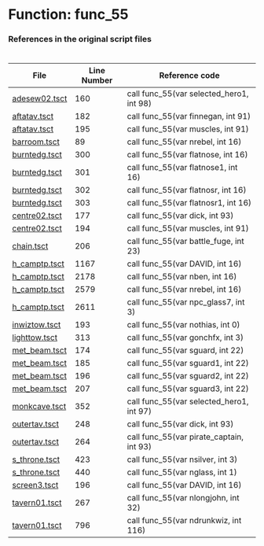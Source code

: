 # Function: func_55
### References in the original script files

#

| File | Line Number | Reference code |
| --- | --- | --- |
| [adesew02.tsct](../../../out/adesew02.tsct#L160) | 160 | call func_55(var selected_hero1, int 98) |
| [aftatav.tsct](../../../out/aftatav.tsct#L182) | 182 | call func_55(var finnegan, int 91) |
| [aftatav.tsct](../../../out/aftatav.tsct#L195) | 195 | call func_55(var muscles, int 91) |
| [barroom.tsct](../../../out/barroom.tsct#L89) | 89 | call func_55(var nrebel, int 16) |
| [burntedg.tsct](../../../out/burntedg.tsct#L300) | 300 | call func_55(var flatnose, int 16) |
| [burntedg.tsct](../../../out/burntedg.tsct#L301) | 301 | call func_55(var flatnose1, int 16) |
| [burntedg.tsct](../../../out/burntedg.tsct#L302) | 302 | call func_55(var flatnosr, int 16) |
| [burntedg.tsct](../../../out/burntedg.tsct#L303) | 303 | call func_55(var flatnosr1, int 16) |
| [centre02.tsct](../../../out/centre02.tsct#L177) | 177 | call func_55(var dick, int 93) |
| [centre02.tsct](../../../out/centre02.tsct#L194) | 194 | call func_55(var muscles, int 91) |
| [chain.tsct](../../../out/chain.tsct#L206) | 206 | call func_55(var battle_fuge, int 23) |
| [h_camptp.tsct](../../../out/h_camptp.tsct#L1167) | 1167 | call func_55(var DAVID, int 16) |
| [h_camptp.tsct](../../../out/h_camptp.tsct#L2178) | 2178 | call func_55(var nben, int 16) |
| [h_camptp.tsct](../../../out/h_camptp.tsct#L2579) | 2579 | call func_55(var nrebel, int 16) |
| [h_camptp.tsct](../../../out/h_camptp.tsct#L2611) | 2611 | call func_55(var npc_glass7, int 3) |
| [inwiztow.tsct](../../../out/inwiztow.tsct#L193) | 193 | call func_55(var nothias, int 0) |
| [lighttow.tsct](../../../out/lighttow.tsct#L313) | 313 | call func_55(var gonchfx, int 3) |
| [met_beam.tsct](../../../out/met_beam.tsct#L174) | 174 | call func_55(var sguard, int 22) |
| [met_beam.tsct](../../../out/met_beam.tsct#L185) | 185 | call func_55(var sguard1, int 22) |
| [met_beam.tsct](../../../out/met_beam.tsct#L196) | 196 | call func_55(var sguard2, int 22) |
| [met_beam.tsct](../../../out/met_beam.tsct#L207) | 207 | call func_55(var sguard3, int 22) |
| [monkcave.tsct](../../../out/monkcave.tsct#L352) | 352 | call func_55(var selected_hero1, int 97) |
| [outertav.tsct](../../../out/outertav.tsct#L248) | 248 | call func_55(var dick, int 93) |
| [outertav.tsct](../../../out/outertav.tsct#L264) | 264 | call func_55(var pirate_captain, int 93) |
| [s_throne.tsct](../../../out/s_throne.tsct#L423) | 423 | call func_55(var nsilver, int 3) |
| [s_throne.tsct](../../../out/s_throne.tsct#L440) | 440 | call func_55(var nglass, int 1) |
| [screen3.tsct](../../../out/screen3.tsct#L196) | 196 | call func_55(var DAVID, int 16) |
| [tavern01.tsct](../../../out/tavern01.tsct#L267) | 267 | call func_55(var nlongjohn, int 32) |
| [tavern01.tsct](../../../out/tavern01.tsct#L796) | 796 | call func_55(var ndrunkwiz, int 116) |
